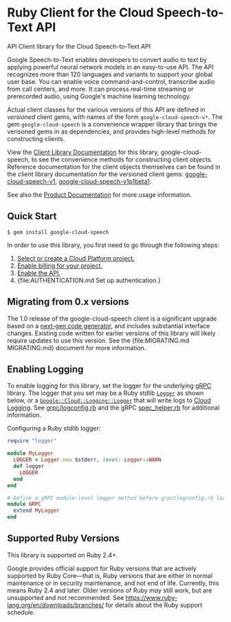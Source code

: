 # Ruby Client for the Cloud Speech-to-Text API

API Client library for the Cloud Speech-to-Text API

Google Speech-to-Text enables developers to convert audio to text by applying powerful neural network models in an easy-to-use API. The API recognizes more than 120 languages and variants to support your global user base. You can enable voice command-and-control, transcribe audio from call centers, and more. It can process real-time streaming or prerecorded audio, using Google's machine learning technology.

Actual client classes for the various versions of this API are defined in
_versioned_ client gems, with names of the form `google-cloud-speech-v*`.
The gem `google-cloud-speech` is a convenience wrapper library that brings the
verisoned gems in as dependencies, and provides high-level methods for
constructing clients.

View the [Client Library Documentation](https://googleapis.dev/ruby/google-cloud-speech/latest)
for this library, google-cloud-speech, to see the convenience methods for
constructing client objects. Reference documentation for the client objects
themselves can be found in the client library documentation for the versioned
client gems:
[google-cloud-speech-v1](https://googleapis.dev/ruby/google-cloud-speech-v1/latest),
[google-cloud-speech-v1p1beta1](https://googleapis.dev/ruby/google-cloud-speech-v1p1beta1/latest).

See also the [Product Documentation](https://cloud.google.com/speech-to-text)
for more usage information.

## Quick Start

```
$ gem install google-cloud-speech
```

In order to use this library, you first need to go through the following steps:

1. [Select or create a Cloud Platform project.](https://console.cloud.google.com/project)
1. [Enable billing for your project.](https://cloud.google.com/billing/docs/how-to/modify-project#enable_billing_for_a_project)
1. [Enable the API.](https://console.cloud.google.com/apis/library/speech.googleapis.com)
1. {file:AUTHENTICATION.md Set up authentication.}

## Migrating from 0.x versions

The 1.0 release of the google-cloud-speech client is a significant upgrade
based on a [next-gen code generator](https://github.com/googleapis/gapic-generator-ruby),
and includes substantial interface changes. Existing code written for earlier
versions of this library will likely require updates to use this version.
See the {file:MIGRATING.md MIGRATING.md} document for more information.

## Enabling Logging

To enable logging for this library, set the logger for the underlying [gRPC](https://github.com/grpc/grpc/tree/master/src/ruby) library.
The logger that you set may be a Ruby stdlib [`Logger`](https://ruby-doc.org/stdlib/libdoc/logger/rdoc/Logger.html) as shown below,
or a [`Google::Cloud::Logging::Logger`](https://googleapis.dev/ruby/google-cloud-logging/latest)
that will write logs to [Cloud Logging](https://cloud.google.com/logging/). See [grpc/logconfig.rb](https://github.com/grpc/grpc/blob/master/src/ruby/lib/grpc/logconfig.rb)
and the gRPC [spec_helper.rb](https://github.com/grpc/grpc/blob/master/src/ruby/spec/spec_helper.rb) for additional information.

Configuring a Ruby stdlib logger:

```ruby
require "logger"

module MyLogger
  LOGGER = Logger.new $stderr, level: Logger::WARN
  def logger
    LOGGER
  end
end

# Define a gRPC module-level logger method before grpc/logconfig.rb loads.
module GRPC
  extend MyLogger
end
```

## Supported Ruby Versions

This library is supported on Ruby 2.4+.

Google provides official support for Ruby versions that are actively supported
by Ruby Core—that is, Ruby versions that are either in normal maintenance or
in security maintenance, and not end of life. Currently, this means Ruby 2.4
and later. Older versions of Ruby _may_ still work, but are unsupported and not
recommended. See https://www.ruby-lang.org/en/downloads/branches/ for details
about the Ruby support schedule.
